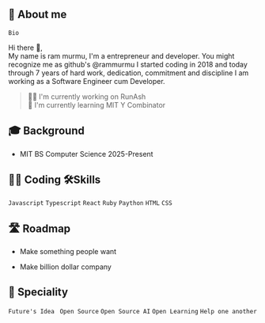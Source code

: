 ##  🚀 About me


<!-- TO DO: add more details about me later -->
``Bio``

Hi there 👋,<br>
My name is ram murmu, I'm a entrepreneur and developer. You might recognize me as github's @rammurmu
I started coding in 2018 and today through 7 years of hard work, dedication, commitment and discipline I am working as a Software Engineer cum Developer.
>👩‍💻 I'm currently working on RunAsh<br>
🧠 I'm currently learning MIT Y Combinator 

## 🎓 Background
- MIT BS Computer Science 2025-Present


## 🧑‍💻 Coding  🛠Skills
``Javascript`` ``Typescript``  ``React`` ``Ruby``  ``Paython`` ``HTML`` ``CSS``


## 🛣️ Roadmap

- Make something people want 

- Make billion dollar company

## 🌁 Speciality 

``Future's Idea `` ``Open Source`` ``Open Source AI`` ``Open Learning`` ``Help one another``

